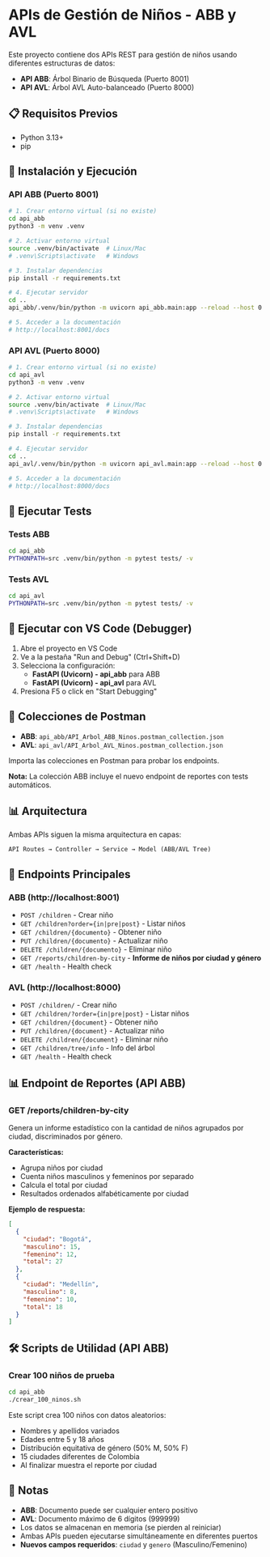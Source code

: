 # APIs de Gestión de Niños - ABB y AVL

Este proyecto contiene dos APIs REST para gestión de niños usando diferentes estructuras de datos:
- **API ABB**: Árbol Binario de Búsqueda (Puerto 8001)
- **API AVL**: Árbol AVL Auto-balanceado (Puerto 8000)

## 📋 Requisitos Previos

- Python 3.13+
- pip

## 🚀 Instalación y Ejecución

### API ABB (Puerto 8001)

```bash
# 1. Crear entorno virtual (si no existe)
cd api_abb
python3 -m venv .venv

# 2. Activar entorno virtual
source .venv/bin/activate  # Linux/Mac
# .venv\Scripts\activate   # Windows

# 3. Instalar dependencias
pip install -r requirements.txt

# 4. Ejecutar servidor
cd ..
api_abb/.venv/bin/python -m uvicorn api_abb.main:app --reload --host 0.0.0.0 --port 8001 --app-dir api_abb/src

# 5. Acceder a la documentación
# http://localhost:8001/docs
```

### API AVL (Puerto 8000)

```bash
# 1. Crear entorno virtual (si no existe)
cd api_avl
python3 -m venv .venv

# 2. Activar entorno virtual
source .venv/bin/activate  # Linux/Mac
# .venv\Scripts\activate   # Windows

# 3. Instalar dependencias
pip install -r requirements.txt

# 4. Ejecutar servidor
cd ..
api_avl/.venv/bin/python -m uvicorn api_avl.main:app --reload --host 0.0.0.0 --port 8000 --app-dir api_avl/src

# 5. Acceder a la documentación
# http://localhost:8000/docs
```

## 🧪 Ejecutar Tests

### Tests ABB
```bash
cd api_abb
PYTHONPATH=src .venv/bin/python -m pytest tests/ -v
```

### Tests AVL
```bash
cd api_avl
PYTHONPATH=src .venv/bin/python -m pytest tests/ -v
```

## 🐛 Ejecutar con VS Code (Debugger)

1. Abre el proyecto en VS Code
2. Ve a la pestaña "Run and Debug" (Ctrl+Shift+D)
3. Selecciona la configuración:
   - **FastAPI (Uvicorn) - api_abb** para ABB
   - **FastAPI (Uvicorn) - api_avl** para AVL
4. Presiona F5 o click en "Start Debugging"

## 📮 Colecciones de Postman

- **ABB**: `api_abb/API_Arbol_ABB_Ninos.postman_collection.json`
- **AVL**: `api_avl/API_Arbol_AVL_Ninos.postman_collection.json`

Importa las colecciones en Postman para probar los endpoints.

**Nota:** La colección ABB incluye el nuevo endpoint de reportes con tests automáticos.

## 📊 Arquitectura

Ambas APIs siguen la misma arquitectura en capas:

```
API Routes → Controller → Service → Model (ABB/AVL Tree)
```

## 🔗 Endpoints Principales

### ABB (http://localhost:8001)
- `POST /children` - Crear niño
- `GET /children?order={in|pre|post}` - Listar niños
- `GET /children/{documento}` - Obtener niño
- `PUT /children/{documento}` - Actualizar niño
- `DELETE /children/{documento}` - Eliminar niño
- `GET /reports/children-by-city` - **Informe de niños por ciudad y género**
- `GET /health` - Health check

### AVL (http://localhost:8000)
- `POST /children/` - Crear niño
- `GET /children/?order={in|pre|post}` - Listar niños
- `GET /children/{document}` - Obtener niño
- `PUT /children/{document}` - Actualizar niño
- `DELETE /children/{document}` - Eliminar niño
- `GET /children/tree/info` - Info del árbol
- `GET /health` - Health check

## 📊 Endpoint de Reportes (API ABB)

### GET /reports/children-by-city

Genera un informe estadístico con la cantidad de niños agrupados por ciudad, discriminados por género.

**Características:**
- Agrupa niños por ciudad
- Cuenta niños masculinos y femeninos por separado
- Calcula el total por ciudad
- Resultados ordenados alfabéticamente por ciudad

**Ejemplo de respuesta:**
```json
[
  {
    "ciudad": "Bogotá",
    "masculino": 15,
    "femenino": 12,
    "total": 27
  },
  {
    "ciudad": "Medellín",
    "masculino": 8,
    "femenino": 10,
    "total": 18
  }
]
```

## 🛠️ Scripts de Utilidad (API ABB)

### Crear 100 niños de prueba

```bash
cd api_abb
./crear_100_ninos.sh
```

Este script crea 100 niños con datos aleatorios:
- Nombres y apellidos variados
- Edades entre 5 y 18 años
- Distribución equitativa de género (50% M, 50% F)
- 15 ciudades diferentes de Colombia
- Al finalizar muestra el reporte por ciudad

## 📝 Notas

- **ABB**: Documento puede ser cualquier entero positivo
- **AVL**: Documento máximo de 6 dígitos (999999)
- Los datos se almacenan en memoria (se pierden al reiniciar)
- Ambas APIs pueden ejecutarse simultáneamente en diferentes puertos
- **Nuevos campos requeridos**: `ciudad` y `genero` (Masculino/Femenino)
